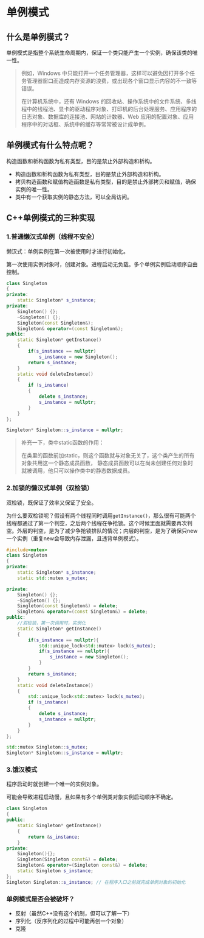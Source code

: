 # 单例模式

## 什么是单例模式？

单例模式是指整个系统生命周期内，保证一个类只能产生一个实例，确保该类的唯一性。

> 例如，Windows 中只能打开一个任务管理器，这样可以避免因打开多个任务管理器窗口而造成内存资源的浪费，或出现各个窗口显示内容的不一致等错误。
>
> 在计算机系统中，还有 Windows 的回收站、操作系统中的文件系统、多线程中的线程池、显卡的驱动程序对象、打印机的后台处理服务、应用程序的日志对象、数据库的连接池、网站的计数器、Web 应用的配置对象、应用程序中的对话框、系统中的缓存等常常被设计成单例。

## 单例模式有什么特点呢？

构造函数和析构函数为私有类型，目的是禁止外部构造和析构。

- 构造函数和析构函数为私有类型，目的是禁止外部构造和析构。
- 拷贝构造函数和赋值构造函数是私有类型，目的是禁止外部拷贝和赋值，确保实例的唯一性。
- 类中有一个获取实例的静态方法，可以全局访问。

## C++单例模式的三种实现

### 1.普通懒汉式单例（线程不安全）

懒汉式：单例实例在第一次被使用时才进行初始化。

第一次使用实例对象时，创建对象。进程启动无负载。多个单例实例启动顺序自由控制。

```C++
class Singleton
{
private:
    static Singleton* s_instance;
private:
    Singleton() {};
    ~Singleton() {};
    Singleton(const Singleton&);
    Singleton& operator=(const Singleton&);
public:
    static Singleton* getInstance() 
    {
        if(s_instance == nullptr) 
            s_instance = new Singleton();
        return s_instance;
    }
    static void deleteInstance()
    {
    	if (s_instance)
    	{
        	delete s_instance;
        	s_instance = nullptr;
    	}
    }
};

Singleton* Singleton::s_instance = nullptr;
```

> 补充一下，类中static函数的作用：
>
> 在类里的函数前加static，则这个函数就与对象无关了，这个类产生的所有对象共用这一个静态成员函数，
> 静态成员函数可以在尚未创建任何对象时就被调用，他只可以操作类中的静态数据成员。

### 2.加锁的懒汉式单例（双检锁）

双检锁，既保证了效率又保证了安全。

为什么要双检锁呢？假设有两个线程同时调用`getInstance()`，那么很有可能两个线程都通过了第一个判空，之后两个线程在争抢锁。这个时候里面就需要再次判空。外层的判空，是为了减少争抢锁排队的情况；内层的判空，是为了确保只new一个实例（重复new会导致内存泄漏，且违背单例模式）。

```c++
#include<mutex>
class Singleton
{
private:
    static Singleton* s_instance;
    static std::mutex s_mutex;

private:
    Singleton() {};
    ~Singleton() {};
    Singleton(const Singleton&) = delete;
    Singleton& operator=(const Singleton&) = delete;
public:
    //双检锁，第一次调用时，实例化
    static Singleton* getInstance() 
    {
        if(s_instance == nullptr){
            std::unique_lock<std::mutex> lock(s_mutex);
            if(s_instance == nullptr){
                s_instance = new Singleton();
            }
        } 
        return s_instance;
    }
    static void deleteInstance()
    {
        std::unique_lock<std::mutex> lock(s_mutex);
    	if (s_instance)
    	{
        	delete s_instance;
        	s_instance = nullptr;
    	}
    }
};

std::mutex Singleton::s_mutex;
Singleton* Singleton::s_instance = nullptr;
```

### 3.饿汉模式

程序启动时就创建一个唯一的实例对象。

可能会导致进程启动慢，且如果有多个单例类对象实例启动顺序不确定。

```c++
class Singleton
{
public:
    static Singleton* getInstance()
    {
        return &s_instance;
    }
private:
    Singleton(){};
    Singleton(Singleton const&) = delete;
    Singleton& operator=(Singleton const&) = delete;
    static Singleton s_instance;
};
Singleton Singleton::s_instance; // 在程序入口之前就完成单例对象的初始化
```

### 单例模式是否会被破坏？

- 反射（虽然C++没有这个机制，但可以了解一下）
- 序列化（反序列化的过程中可能再创一个对象）
- 克隆